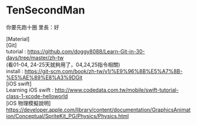 ﻿# TenSecondMan
你要先跑十圈
里長：好

[Material]  
[Git]  
tutorial : https://github.com/doggy8088/Learn-Git-in-30-days/tree/master/zh-tw  
(看01-04, 24-25天就夠用了，04,24,25指令相關)  
install : https://git-scm.com/book/zh-tw/v1/%E9%96%8B%E5%A7%8B-%E5%AE%89%E8%A3%9DGit  
[iOS swift]  
Learning iOS swift : http://www.codedata.com.tw/mobile/swift-tutorial-class-1-xcode-helloworld   
[iOS 物理模擬說明]  
https://developer.apple.com/library/content/documentation/GraphicsAnimation/Conceptual/SpriteKit_PG/Physics/Physics.html  
